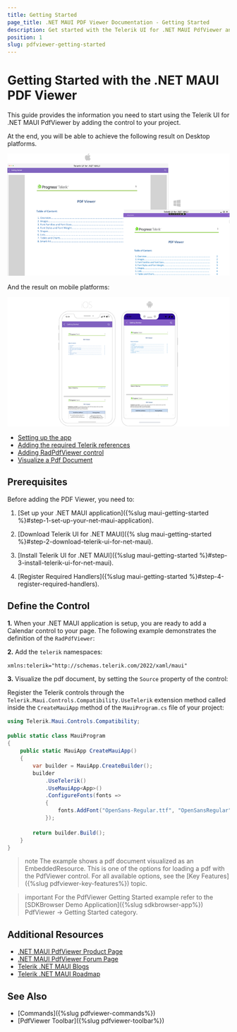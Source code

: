 ```yaml
---
title: Getting Started
page_title: .NET MAUI PDF Viewer Documentation - Getting Started
description: Get started with the Telerik UI for .NET MAUI PdfViewer and add the control to your .NET MAUI project.
position: 1
slug: pdfviewer-getting-started
---
```


# Getting Started with the .NET MAUI PDF Viewer

This guide provides the information you need to start using the Telerik UI for .NET MAUI PdfViewer by adding the control to your project.

At the end, you will be able to achieve the following result on Desktop platforms.

![PDF Viewer Getting Started](images/pdf-getting-started-desktop.png)

And the result on mobile platforms:

![PDF Viewer Getting Started](images/pdf-gettingstarted-mobile.png)


* [Setting up the app](#1-setting-up-the-app)
* [Adding the required Telerik references](#2-adding-the-required-telerik-references)
* [Adding RadPdfViewer control](#3-adding-radpdfviewer-control)
* [Visualize a Pdf Document](#4-visualize-a-pdf-document)

## Prerequisites

Before adding the PDF Viewer, you need to:

1. [Set up your .NET MAUI application]({%slug maui-getting-started %}#step-1-set-up-your-net-maui-application).

1. [Download Telerik UI for .NET MAUI]({% slug maui-getting-started %}#step-2-download-telerik-ui-for-net-maui).

1. [Install Telerik UI for .NET MAUI]({%slug maui-getting-started %}#step-3-install-telerik-ui-for-net-maui).

1. [Register Required Handlers]({%slug maui-getting-started %}#step-4-register-required-handlers).

## Define the Control

**1.** When your .NET MAUI application is setup, you are ready to add a Calendar control to your page. The following example demonstrates the definition of the `RadPdfViewer`:

<snippet id='pdfviewer-getting-started-xaml'/>

**2.** Add the `telerik` namespaces:

```XAML
xmlns:telerik="http://schemas.telerik.com/2022/xaml/maui"
```

**3.** Visualize the pdf document, by setting the `Source` property of the control:

<snippet id='pdfviewer-getting-started' />

Register the Telerik controls through the `Telerik.Maui.Controls.Compatibility.UseTelerik` extension method called inside the `CreateMauiApp` method of the `MauiProgram.cs` file of your project:

```C#
using Telerik.Maui.Controls.Compatibility;

public static class MauiProgram
{
	public static MauiApp CreateMauiApp()
	{
		var builder = MauiApp.CreateBuilder();
		builder
			.UseTelerik()
			.UseMauiApp<App>()
			.ConfigureFonts(fonts =>
			{
				fonts.AddFont("OpenSans-Regular.ttf", "OpenSansRegular");
			});

		return builder.Build();
	}
}           
```

>note The example shows a pdf document visualized as an EmbeddedResource. This is one of the options for loading a pdf with the PdfViewer control. For all available options, see the [Key Features]({%slug pdfviewer-key-features%}) topic.

>important For the PdfViewer Getting Started example refer to the [SDKBrowser Demo Application]({%slug sdkbrowser-app%}) PdfViewer -> Getting Started category.

## Additional Resources

- [.NET MAUI PdfViewer Product Page](https://www.telerik.com/maui-ui/pdfviewer)
- [.NET MAUI PdfViewer Forum Page](https://www.telerik.com/forums/maui?tagId=1937)
- [Telerik .NET MAUI Blogs](https://www.telerik.com/blogs/mobile-net-maui)
- [Telerik .NET MAUI Roadmap](https://www.telerik.com/support/whats-new/maui-ui/roadmap)

## See Also

- [Commands]({%slug pdfviewer-commands%})
- [PdfViewer Toolbar]({%slug pdfviewer-toolbar%})

